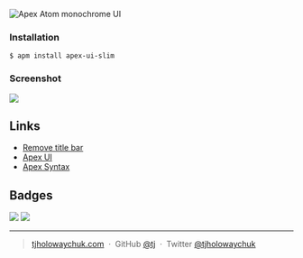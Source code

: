 ![Apex Atom monochrome UI](https://dl.dropboxusercontent.com/u/6396913/Apex/Atom/apex-ui-logo.png)

### Installation

```
$ apm install apex-ui-slim
```

### Screenshot

![](https://dl.dropboxusercontent.com/u/6396913/Apex/Atom/apex-ui-slime.jpg)

## Links

- [Remove title bar](https://atom.io/packages/no-title-bar)
- [Apex UI](https://github.com/apex/apex-ui)
- [Apex Syntax](https://github.com/apex/apex-syntax)

## Badges

[![](http://apex.sh/images/badge.svg)](https://apex.sh/ping/)
![](https://img.shields.io/badge/license-MIT-blue.svg)

---

> [tjholowaychuk.com](http://tjholowaychuk.com) &nbsp;&middot;&nbsp;
> GitHub [@tj](https://github.com/tj) &nbsp;&middot;&nbsp;
> Twitter [@tjholowaychuk](https://twitter.com/tjholowaychuk)
